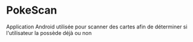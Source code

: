 # PokeScan
Application Android utilisée pour scanner des cartes afin de déterminer si l'utilisateur la possède déjà ou non
